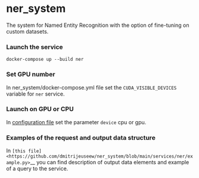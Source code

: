 # ner_system
The system for Named Entity Recognition with the option of fine-tuning on custom datasets.

### Launch the service

```shell
docker-compose up --build ner
```

### Set GPU number

In ner\_system/docker-compose.yml file set the `CUDA_VISIBLE_DEVICES` variable for `ner` service.

### Launch on GPU or CPU

In [configuration file](https://github.com/dmitrijeuseew/ner_system/blob/4a33589a7968fc38253f2deeeceae7b0b4612d04/services/ner/ner_rured.json#L37) set the parameter `device` cpu or gpu.

### Examples of the request and output data structure

In `[this file] <https://github.com/dmitrijeuseew/ner_system/blob/main/services/ner/example.py>`__ you can find description of output data elements and example of a query to the service.
